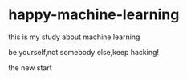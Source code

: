 # happy-machine-learning
this is my study about machine learning

be yourself,not somebody else,keep hacking!

the new start
